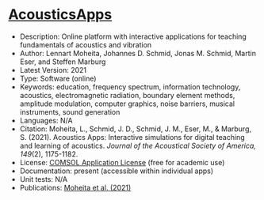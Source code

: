 # [AcousticsApps](http://www.apps.vib.mw.tum.de/)

* Description: Online platform with interactive applications for teaching fundamentals of acoustics and vibration
* Author:  Lennart Moheita, Johannes D. Schmid, Jonas M. Schmid, Martin Eser, and Steffen Marburg
* Latest Version: 2021
* Type: Software (online)
* Keywords: education, frequency spectrum, information technology, acoustics, electromagnetic radiation, boundary element methods, amplitude modulation, computer graphics, noise barriers, musical instruments, sound generation
* Languages: N/A
* Citation: Moheita, L., Schmid, J. D., Schmid, J. M., Eser, M., & Marburg, S. (2021). Acoustics Apps: Interactive simulations for digital teaching and learning of acoustics. *Journal of the Acoustical Society of America, 149*(2), 1175-1182.
* License: [COMSOL Application License](https://www.comsol.com/sla) (free for academic use)
* Documentation: present (accessible within individual apps)
* Unit tests: N/A
* Publications: [Moheita et al. (2021)](https://doi.org/10.1121/10.0003438)
